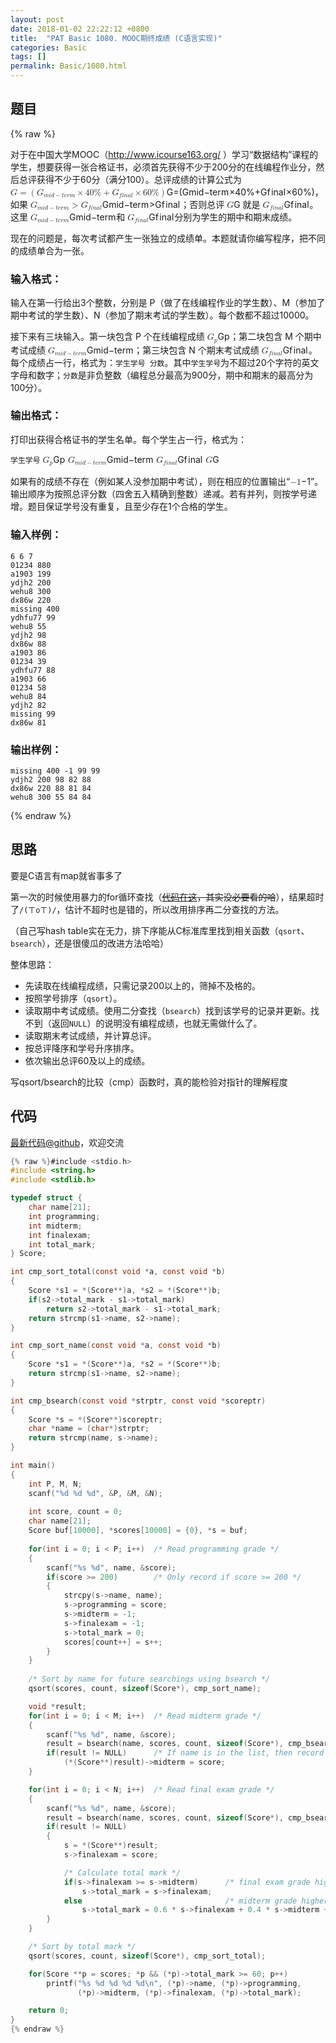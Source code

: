 ```yaml
---
layout: post
date: 2018-01-02 22:22:12 +0800
title:  "PAT Basic 1080. MOOC期终成绩 (C语言实现)"
categories: Basic
tags: []
permalink: Basic/1080.html
---
```


## 题目

{% raw %}<div class="ques-view"><p>对于在中国大学MOOC（<a href="http://www.icourse163.org/">http://www.icourse163.org/</a> ）学习“数据结构”课程的学生，想要获得一张合格证书，必须首先获得不少于200分的在线编程作业分，然后总评获得不少于60分（满分100）。总评成绩的计算公式为 <span class="katex"><span class="katex-mathml"><math><mrow><mi>G</mi><mo>=</mo><mo>(</mo><msub><mi>G</mi><mrow><mi>m</mi><mi>i</mi><mi>d</mi><mo>−</mo><mi>t</mi><mi>e</mi><mi>r</mi><mi>m</mi></mrow></msub><mo>×</mo><mn>4</mn><mn>0</mn><mi mathvariant="normal">%</mi><mo>+</mo><msub><mi>G</mi><mrow><mi>f</mi><mi>i</mi><mi>n</mi><mi>a</mi><mi>l</mi></mrow></msub><mo>×</mo><mn>6</mn><mn>0</mn><mi mathvariant="normal">%</mi><mo>)</mo></mrow>G = (G_{mid-term}\times 40\% + G_{final}\times 60\%)</math></span><span aria-hidden="true" class="katex-html"><span class="strut" style="height:0.75em;"></span><span class="strut bottom" style="height:1.036108em;vertical-align:-0.286108em;"></span><span class="base textstyle uncramped"><span class="mord mathit">G</span><span class="mrel">=</span><span class="mopen">(</span><span class="mord"><span class="mord mathit">G</span><span class="msupsub"><span class="vlist"><span style="top:0.15em;margin-right:0.05em;margin-left:0em;"><span class="fontsize-ensurer reset-size5 size5"><span style="font-size:0em;">​</span></span><span class="reset-textstyle scriptstyle cramped mtight"><span class="mord scriptstyle cramped mtight"><span class="mord mathit mtight">m</span><span class="mord mathit mtight">i</span><span class="mord mathit mtight">d</span><span class="mbin mtight">−</span><span class="mord mathit mtight">t</span><span class="mord mathit mtight">e</span><span class="mord mathit mtight" style="margin-right:0.02778em;">r</span><span class="mord mathit mtight">m</span></span></span></span><span class="baseline-fix"><span class="fontsize-ensurer reset-size5 size5"><span style="font-size:0em;">​</span></span>​</span></span></span></span><span class="mbin">×</span><span class="mord mathrm">4</span><span class="mord mathrm">0</span><span class="mord mathrm">%</span><span class="mbin">+</span><span class="mord"><span class="mord mathit">G</span><span class="msupsub"><span class="vlist"><span style="top:0.15em;margin-right:0.05em;margin-left:0em;"><span class="fontsize-ensurer reset-size5 size5"><span style="font-size:0em;">​</span></span><span class="reset-textstyle scriptstyle cramped mtight"><span class="mord scriptstyle cramped mtight"><span class="mord mathit mtight" style="margin-right:0.10764em;">f</span><span class="mord mathit mtight">i</span><span class="mord mathit mtight">n</span><span class="mord mathit mtight">a</span><span class="mord mathit mtight" style="margin-right:0.01968em;">l</span></span></span></span><span class="baseline-fix"><span class="fontsize-ensurer reset-size5 size5"><span style="font-size:0em;">​</span></span>​</span></span></span></span><span class="mbin">×</span><span class="mord mathrm">6</span><span class="mord mathrm">0</span><span class="mord mathrm">%</span><span class="mclose">)</span></span></span></span>，如果 <span class="katex"><span class="katex-mathml"><math><mrow><msub><mi>G</mi><mrow><mi>m</mi><mi>i</mi><mi>d</mi><mo>−</mo><mi>t</mi><mi>e</mi><mi>r</mi><mi>m</mi></mrow></msub><mo>&gt;</mo><msub><mi>G</mi><mrow><mi>f</mi><mi>i</mi><mi>n</mi><mi>a</mi><mi>l</mi></mrow></msub></mrow>G_{mid-term} &gt; G_{final}</math></span><span aria-hidden="true" class="katex-html"><span class="strut" style="height:0.68333em;"></span><span class="strut bottom" style="height:0.969438em;vertical-align:-0.286108em;"></span><span class="base textstyle uncramped"><span class="mord"><span class="mord mathit">G</span><span class="msupsub"><span class="vlist"><span style="top:0.15em;margin-right:0.05em;margin-left:0em;"><span class="fontsize-ensurer reset-size5 size5"><span style="font-size:0em;">​</span></span><span class="reset-textstyle scriptstyle cramped mtight"><span class="mord scriptstyle cramped mtight"><span class="mord mathit mtight">m</span><span class="mord mathit mtight">i</span><span class="mord mathit mtight">d</span><span class="mbin mtight">−</span><span class="mord mathit mtight">t</span><span class="mord mathit mtight">e</span><span class="mord mathit mtight" style="margin-right:0.02778em;">r</span><span class="mord mathit mtight">m</span></span></span></span><span class="baseline-fix"><span class="fontsize-ensurer reset-size5 size5"><span style="font-size:0em;">​</span></span>​</span></span></span></span><span class="mrel">&gt;</span><span class="mord"><span class="mord mathit">G</span><span class="msupsub"><span class="vlist"><span style="top:0.15em;margin-right:0.05em;margin-left:0em;"><span class="fontsize-ensurer reset-size5 size5"><span style="font-size:0em;">​</span></span><span class="reset-textstyle scriptstyle cramped mtight"><span class="mord scriptstyle cramped mtight"><span class="mord mathit mtight" style="margin-right:0.10764em;">f</span><span class="mord mathit mtight">i</span><span class="mord mathit mtight">n</span><span class="mord mathit mtight">a</span><span class="mord mathit mtight" style="margin-right:0.01968em;">l</span></span></span></span><span class="baseline-fix"><span class="fontsize-ensurer reset-size5 size5"><span style="font-size:0em;">​</span></span>​</span></span></span></span></span></span></span>；否则总评 <span class="katex"><span class="katex-mathml"><math><mrow><mi>G</mi></mrow>G</math></span><span aria-hidden="true" class="katex-html"><span class="strut" style="height:0.68333em;"></span><span class="strut bottom" style="height:0.68333em;vertical-align:0em;"></span><span class="base textstyle uncramped"><span class="mord mathit">G</span></span></span></span> 就是 <span class="katex"><span class="katex-mathml"><math><mrow><msub><mi>G</mi><mrow><mi>f</mi><mi>i</mi><mi>n</mi><mi>a</mi><mi>l</mi></mrow></msub></mrow>G_{final}</math></span><span aria-hidden="true" class="katex-html"><span class="strut" style="height:0.68333em;"></span><span class="strut bottom" style="height:0.969438em;vertical-align:-0.286108em;"></span><span class="base textstyle uncramped"><span class="mord"><span class="mord mathit">G</span><span class="msupsub"><span class="vlist"><span style="top:0.15em;margin-right:0.05em;margin-left:0em;"><span class="fontsize-ensurer reset-size5 size5"><span style="font-size:0em;">​</span></span><span class="reset-textstyle scriptstyle cramped mtight"><span class="mord scriptstyle cramped mtight"><span class="mord mathit mtight" style="margin-right:0.10764em;">f</span><span class="mord mathit mtight">i</span><span class="mord mathit mtight">n</span><span class="mord mathit mtight">a</span><span class="mord mathit mtight" style="margin-right:0.01968em;">l</span></span></span></span><span class="baseline-fix"><span class="fontsize-ensurer reset-size5 size5"><span style="font-size:0em;">​</span></span>​</span></span></span></span></span></span></span>。这里 <span class="katex"><span class="katex-mathml"><math><mrow><msub><mi>G</mi><mrow><mi>m</mi><mi>i</mi><mi>d</mi><mo>−</mo><mi>t</mi><mi>e</mi><mi>r</mi><mi>m</mi></mrow></msub></mrow>G_{mid-term}</math></span><span aria-hidden="true" class="katex-html"><span class="strut" style="height:0.68333em;"></span><span class="strut bottom" style="height:0.891661em;vertical-align:-0.208331em;"></span><span class="base textstyle uncramped"><span class="mord"><span class="mord mathit">G</span><span class="msupsub"><span class="vlist"><span style="top:0.15em;margin-right:0.05em;margin-left:0em;"><span class="fontsize-ensurer reset-size5 size5"><span style="font-size:0em;">​</span></span><span class="reset-textstyle scriptstyle cramped mtight"><span class="mord scriptstyle cramped mtight"><span class="mord mathit mtight">m</span><span class="mord mathit mtight">i</span><span class="mord mathit mtight">d</span><span class="mbin mtight">−</span><span class="mord mathit mtight">t</span><span class="mord mathit mtight">e</span><span class="mord mathit mtight" style="margin-right:0.02778em;">r</span><span class="mord mathit mtight">m</span></span></span></span><span class="baseline-fix"><span class="fontsize-ensurer reset-size5 size5"><span style="font-size:0em;">​</span></span>​</span></span></span></span></span></span></span> 和 <span class="katex"><span class="katex-mathml"><math><mrow><msub><mi>G</mi><mrow><mi>f</mi><mi>i</mi><mi>n</mi><mi>a</mi><mi>l</mi></mrow></msub></mrow>G_{final}</math></span><span aria-hidden="true" class="katex-html"><span class="strut" style="height:0.68333em;"></span><span class="strut bottom" style="height:0.969438em;vertical-align:-0.286108em;"></span><span class="base textstyle uncramped"><span class="mord"><span class="mord mathit">G</span><span class="msupsub"><span class="vlist"><span style="top:0.15em;margin-right:0.05em;margin-left:0em;"><span class="fontsize-ensurer reset-size5 size5"><span style="font-size:0em;">​</span></span><span class="reset-textstyle scriptstyle cramped mtight"><span class="mord scriptstyle cramped mtight"><span class="mord mathit mtight" style="margin-right:0.10764em;">f</span><span class="mord mathit mtight">i</span><span class="mord mathit mtight">n</span><span class="mord mathit mtight">a</span><span class="mord mathit mtight" style="margin-right:0.01968em;">l</span></span></span></span><span class="baseline-fix"><span class="fontsize-ensurer reset-size5 size5"><span style="font-size:0em;">​</span></span>​</span></span></span></span></span></span></span> 分别为学生的期中和期末成绩。</p>
<p>现在的问题是，每次考试都产生一张独立的成绩单。本题就请你编写程序，把不同的成绩单合为一张。</p>
<h3 id="-">输入格式：</h3>
<p>输入在第一行给出3个整数，分别是 P（做了在线编程作业的学生数）、M（参加了期中考试的学生数）、N（参加了期末考试的学生数）。每个数都不超过10000。</p>
<p>接下来有三块输入。第一块包含 P 个在线编程成绩 <span class="katex"><span class="katex-mathml"><math><mrow><msub><mi>G</mi><mi>p</mi></msub></mrow>G_p</math></span><span aria-hidden="true" class="katex-html"><span class="strut" style="height:0.68333em;"></span><span class="strut bottom" style="height:0.969438em;vertical-align:-0.286108em;"></span><span class="base textstyle uncramped"><span class="mord"><span class="mord mathit">G</span><span class="msupsub"><span class="vlist"><span style="top:0.15em;margin-right:0.05em;margin-left:0em;"><span class="fontsize-ensurer reset-size5 size5"><span style="font-size:0em;">​</span></span><span class="reset-textstyle scriptstyle cramped mtight"><span class="mord mathit mtight">p</span></span></span><span class="baseline-fix"><span class="fontsize-ensurer reset-size5 size5"><span style="font-size:0em;">​</span></span>​</span></span></span></span></span></span></span>；第二块包含 M 个期中考试成绩 <span class="katex"><span class="katex-mathml"><math><mrow><msub><mi>G</mi><mrow><mi>m</mi><mi>i</mi><mi>d</mi><mo>−</mo><mi>t</mi><mi>e</mi><mi>r</mi><mi>m</mi></mrow></msub></mrow>G_{mid-term}</math></span><span aria-hidden="true" class="katex-html"><span class="strut" style="height:0.68333em;"></span><span class="strut bottom" style="height:0.891661em;vertical-align:-0.208331em;"></span><span class="base textstyle uncramped"><span class="mord"><span class="mord mathit">G</span><span class="msupsub"><span class="vlist"><span style="top:0.15em;margin-right:0.05em;margin-left:0em;"><span class="fontsize-ensurer reset-size5 size5"><span style="font-size:0em;">​</span></span><span class="reset-textstyle scriptstyle cramped mtight"><span class="mord scriptstyle cramped mtight"><span class="mord mathit mtight">m</span><span class="mord mathit mtight">i</span><span class="mord mathit mtight">d</span><span class="mbin mtight">−</span><span class="mord mathit mtight">t</span><span class="mord mathit mtight">e</span><span class="mord mathit mtight" style="margin-right:0.02778em;">r</span><span class="mord mathit mtight">m</span></span></span></span><span class="baseline-fix"><span class="fontsize-ensurer reset-size5 size5"><span style="font-size:0em;">​</span></span>​</span></span></span></span></span></span></span>；第三块包含 N 个期末考试成绩 <span class="katex"><span class="katex-mathml"><math><mrow><msub><mi>G</mi><mrow><mi>f</mi><mi>i</mi><mi>n</mi><mi>a</mi><mi>l</mi></mrow></msub></mrow>G_{final}</math></span><span aria-hidden="true" class="katex-html"><span class="strut" style="height:0.68333em;"></span><span class="strut bottom" style="height:0.969438em;vertical-align:-0.286108em;"></span><span class="base textstyle uncramped"><span class="mord"><span class="mord mathit">G</span><span class="msupsub"><span class="vlist"><span style="top:0.15em;margin-right:0.05em;margin-left:0em;"><span class="fontsize-ensurer reset-size5 size5"><span style="font-size:0em;">​</span></span><span class="reset-textstyle scriptstyle cramped mtight"><span class="mord scriptstyle cramped mtight"><span class="mord mathit mtight" style="margin-right:0.10764em;">f</span><span class="mord mathit mtight">i</span><span class="mord mathit mtight">n</span><span class="mord mathit mtight">a</span><span class="mord mathit mtight" style="margin-right:0.01968em;">l</span></span></span></span><span class="baseline-fix"><span class="fontsize-ensurer reset-size5 size5"><span style="font-size:0em;">​</span></span>​</span></span></span></span></span></span></span>。每个成绩占一行，格式为：<code>学生学号 分数</code>。其中<code>学生学号</code>为不超过20个字符的英文字母和数字；<code>分数</code>是非负整数（编程总分最高为900分，期中和期末的最高分为100分）。</p>
<h3 id="-">输出格式：</h3>
<p>打印出获得合格证书的学生名单。每个学生占一行，格式为：</p>
<p><code>学生学号</code> <span class="katex"><span class="katex-mathml"><math><mrow><msub><mi>G</mi><mi>p</mi></msub></mrow>G_p</math></span><span aria-hidden="true" class="katex-html"><span class="strut" style="height:0.68333em;"></span><span class="strut bottom" style="height:0.969438em;vertical-align:-0.286108em;"></span><span class="base textstyle uncramped"><span class="mord"><span class="mord mathit">G</span><span class="msupsub"><span class="vlist"><span style="top:0.15em;margin-right:0.05em;margin-left:0em;"><span class="fontsize-ensurer reset-size5 size5"><span style="font-size:0em;">​</span></span><span class="reset-textstyle scriptstyle cramped mtight"><span class="mord mathit mtight">p</span></span></span><span class="baseline-fix"><span class="fontsize-ensurer reset-size5 size5"><span style="font-size:0em;">​</span></span>​</span></span></span></span></span></span></span> <span class="katex"><span class="katex-mathml"><math><mrow><msub><mi>G</mi><mrow><mi>m</mi><mi>i</mi><mi>d</mi><mo>−</mo><mi>t</mi><mi>e</mi><mi>r</mi><mi>m</mi></mrow></msub></mrow>G_{mid-term}</math></span><span aria-hidden="true" class="katex-html"><span class="strut" style="height:0.68333em;"></span><span class="strut bottom" style="height:0.891661em;vertical-align:-0.208331em;"></span><span class="base textstyle uncramped"><span class="mord"><span class="mord mathit">G</span><span class="msupsub"><span class="vlist"><span style="top:0.15em;margin-right:0.05em;margin-left:0em;"><span class="fontsize-ensurer reset-size5 size5"><span style="font-size:0em;">​</span></span><span class="reset-textstyle scriptstyle cramped mtight"><span class="mord scriptstyle cramped mtight"><span class="mord mathit mtight">m</span><span class="mord mathit mtight">i</span><span class="mord mathit mtight">d</span><span class="mbin mtight">−</span><span class="mord mathit mtight">t</span><span class="mord mathit mtight">e</span><span class="mord mathit mtight" style="margin-right:0.02778em;">r</span><span class="mord mathit mtight">m</span></span></span></span><span class="baseline-fix"><span class="fontsize-ensurer reset-size5 size5"><span style="font-size:0em;">​</span></span>​</span></span></span></span></span></span></span> <span class="katex"><span class="katex-mathml"><math><mrow><msub><mi>G</mi><mrow><mi>f</mi><mi>i</mi><mi>n</mi><mi>a</mi><mi>l</mi></mrow></msub></mrow>G_{final}</math></span><span aria-hidden="true" class="katex-html"><span class="strut" style="height:0.68333em;"></span><span class="strut bottom" style="height:0.969438em;vertical-align:-0.286108em;"></span><span class="base textstyle uncramped"><span class="mord"><span class="mord mathit">G</span><span class="msupsub"><span class="vlist"><span style="top:0.15em;margin-right:0.05em;margin-left:0em;"><span class="fontsize-ensurer reset-size5 size5"><span style="font-size:0em;">​</span></span><span class="reset-textstyle scriptstyle cramped mtight"><span class="mord scriptstyle cramped mtight"><span class="mord mathit mtight" style="margin-right:0.10764em;">f</span><span class="mord mathit mtight">i</span><span class="mord mathit mtight">n</span><span class="mord mathit mtight">a</span><span class="mord mathit mtight" style="margin-right:0.01968em;">l</span></span></span></span><span class="baseline-fix"><span class="fontsize-ensurer reset-size5 size5"><span style="font-size:0em;">​</span></span>​</span></span></span></span></span></span></span> <span class="katex"><span class="katex-mathml"><math><mrow><mi>G</mi></mrow>G</math></span><span aria-hidden="true" class="katex-html"><span class="strut" style="height:0.68333em;"></span><span class="strut bottom" style="height:0.68333em;vertical-align:0em;"></span><span class="base textstyle uncramped"><span class="mord mathit">G</span></span></span></span></p>
<p>如果有的成绩不存在（例如某人没参加期中考试），则在相应的位置输出“<span class="katex"><span class="katex-mathml"><math><mrow><mo>−</mo><mn>1</mn></mrow>-1</math></span><span aria-hidden="true" class="katex-html"><span class="strut" style="height:0.64444em;"></span><span class="strut bottom" style="height:0.72777em;vertical-align:-0.08333em;"></span><span class="base textstyle uncramped"><span class="mord">−</span><span class="mord mathrm">1</span></span></span></span>”。输出顺序为按照总评分数（四舍五入精确到整数）递减。若有并列，则按学号递增。题目保证学号没有重复，且至少存在1个合格的学生。</p>
<h3 id="-">输入样例：</h3>
<pre><code class="lang-in">6 6 7
01234 880
a1903 199
ydjh2 200
wehu8 300
dx86w 220
missing 400
ydhfu77 99
wehu8 55
ydjh2 98
dx86w 88
a1903 86
01234 39
ydhfu77 88
a1903 66
01234 58
wehu8 84
ydjh2 82
missing 99
dx86w 81
</code></pre>
<h3 id="-">输出样例：</h3>
<pre><code class="lang-out">missing 400 -1 99 99
ydjh2 200 98 82 88
dx86w 220 88 81 84
wehu8 300 55 84 84
</code></pre>
</div>{% endraw %}

## 思路

要是C语言有map就省事多了

第一次的时候使用暴力的for循环查找（~~[代码在这](https://github.com/OliverLew/PAT/blob/fd1f42309b79b52313b131d5738eaba1adb8841d/PATBasic/1080.c)，其实没必要看的哈~~），结果超时了`/(ㄒoㄒ)/`，估计不超时也是错的，所以改用排序再二分查找的方法。

（自己写hash table实在无力，排下序能从C标准库里找到相关函数（`qsort`、`bsearch`），还是很傻瓜的改进方法哈哈）

整体思路：
- 先读取在线编程成绩，只需记录200以上的，筛掉不及格的。
- 按照学号排序（`qsort`）。
- 读取期中考试成绩。使用二分查找（`bsearch`）找到该学号的记录并更新。找不到（返回`NULL`）的说明没有编程成绩，也就无需做什么了。
- 读取期末考试成绩，并计算总评。
- 按总评降序和学号升序排序。
- 依次输出总评60及以上的成绩。

写qsort/bsearch的比较（cmp）函数时，真的能检验对指针的理解程度

## 代码

[最新代码@github](https://github.com/OliverLew/PAT/blob/master/PATBasic/1080.c)，欢迎交流
```c
{% raw %}#include <stdio.h>
#include <string.h>
#include <stdlib.h>

typedef struct {
    char name[21];
    int programming;
    int midterm;
    int finalexam;
    int total_mark;
} Score;

int cmp_sort_total(const void *a, const void *b)
{
    Score *s1 = *(Score**)a, *s2 = *(Score**)b;
    if(s2->total_mark - s1->total_mark)
        return s2->total_mark - s1->total_mark;
    return strcmp(s1->name, s2->name);
}

int cmp_sort_name(const void *a, const void *b)
{
    Score *s1 = *(Score**)a, *s2 = *(Score**)b;
    return strcmp(s1->name, s2->name);
}

int cmp_bsearch(const void *strptr, const void *scoreptr)
{
    Score *s = *(Score**)scoreptr;
    char *name = (char*)strptr;
    return strcmp(name, s->name);
}

int main()
{
    int P, M, N;
    scanf("%d %d %d", &P, &M, &N);
    
    int score, count = 0;
    char name[21];
    Score buf[10000], *scores[10000] = {0}, *s = buf;
    
    for(int i = 0; i < P; i++)  /* Read programming grade */
    {
        scanf("%s %d", name, &score);
        if(score >= 200)        /* Only record if score >= 200 */
        {
            strcpy(s->name, name);
            s->programming = score;
            s->midterm = -1;
            s->finalexam = -1;
            s->total_mark = 0;
            scores[count++] = s++;
        }
    }
    
    /* Sort by name for future searchings using bsearch */
    qsort(scores, count, sizeof(Score*), cmp_sort_name);

    void *result;
    for(int i = 0; i < M; i++)  /* Read midterm grade */
    {
        scanf("%s %d", name, &score);
        result = bsearch(name, scores, count, sizeof(Score*), cmp_bsearch);
        if(result != NULL)      /* If name is in the list, then record */
            (*(Score**)result)->midterm = score;
    }

    for(int i = 0; i < N; i++)  /* Read final exam grade */
    {
        scanf("%s %d", name, &score);
        result = bsearch(name, scores, count, sizeof(Score*), cmp_bsearch);
        if(result != NULL)
        {
            s = *(Score**)result;
            s->finalexam = score;

            /* Calculate total mark */
            if(s->finalexam >= s->midterm)      /* final exam grade higher */
                s->total_mark = s->finalexam;
            else                                /* midterm grade higher */
                s->total_mark = 0.6 * s->finalexam + 0.4 * s->midterm + 0.5;
        }
    }

    /* Sort by total mark */
    qsort(scores, count, sizeof(Score*), cmp_sort_total);

    for(Score **p = scores; *p && (*p)->total_mark >= 60; p++)
        printf("%s %d %d %d %d\n", (*p)->name, (*p)->programming,
               (*p)->midterm, (*p)->finalexam, (*p)->total_mark);

    return 0;
}
{% endraw %}
```
